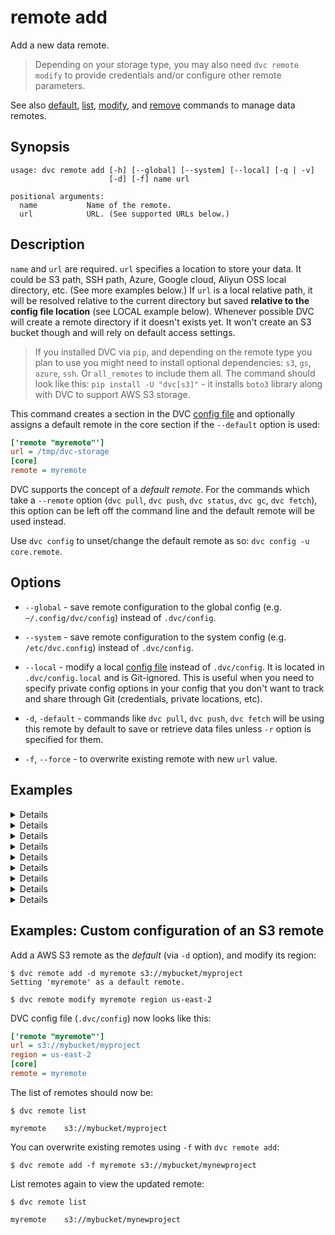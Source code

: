 # remote add

Add a new data remote.

> Depending on your storage type, you may also need `dvc remote modify` to
> provide credentials and/or configure other remote parameters.

See also [default](/doc/commands-reference/remote-default),
[list](/doc/commands-reference/remote-list),
[modify](/doc/commands-reference/remote-modify), and
[remove](/doc/commands-reference/remote-remove) commands to manage data remotes.

## Synopsis

```usage
usage: dvc remote add [-h] [--global] [--system] [--local] [-q | -v]
                      [-d] [-f] name url

positional arguments:
  name           Name of the remote.
  url            URL. (See supported URLs below.)
```

## Description

`name` and `url` are required. `url` specifies a location to store your data. It
could be S3 path, SSH path, Azure, Google cloud, Aliyun OSS local directory,
etc. (See more examples below.) If `url` is a local relative path, it will be
resolved relative to the current directory but saved **relative to the config
file location** (see LOCAL example below). Whenever possible DVC will create a
remote directory if it doesn't exists yet. It won't create an S3 bucket though
and will rely on default access settings.

> If you installed DVC via `pip`, and depending on the remote type you plan to
> use you might need to install optional dependencies: `s3`, `gs`, `azure`,
> `ssh`. Or `all_remotes` to include them all. The command should look like
> this: `pip install -U "dvc[s3]"` - it installs `boto3` library along with DVC
> to support AWS S3 storage.

This command creates a section in the DVC
[config file](/doc/user-guide/dvc-files-and-directories) and optionally assigns
a default remote in the core section if the `--default` option is used:

```ini
['remote "myremote"']
url = /tmp/dvc-storage
[core]
remote = myremote
```

DVC supports the concept of a _default remote_. For the commands which take a
`--remote` option (`dvc pull`, `dvc push`, `dvc status`, `dvc gc`, `dvc fetch`),
this option can be left off the command line and the default remote will be used
instead.

Use `dvc config` to unset/change the default remote as so:
`dvc config -u core.remote`.

## Options

- `--global` - save remote configuration to the global config (e.g.
  `~/.config/dvc/config`) instead of `.dvc/config`.

- `--system` - save remote configuration to the system config (e.g.
  `/etc/dvc.config`) instead of `.dvc/config`.

- `--local` - modify a local
  [config file](/doc/user-guide/dvc-files-and-directories) instead of
  `.dvc/config`. It is located in `.dvc/config.local` and is Git-ignored. This
  is useful when you need to specify private config options in your config that
  you don't want to track and share through Git (credentials, private locations,
  etc).

- `-d`, `-default` - commands like `dvc pull`, `dvc push`, `dvc fetch` will be
  using this remote by default to save or retrieve data files unless `-r` option
  is specified for them.

- `-f`, `--force` - to overwrite existing remote with new `url` value.

## Examples

<details>

### Click for a local remote example

> While the term may seem contradictory, it doesn't have to be. The "local" part
> refers to the machine where the project is stored, so it can be any directory
> accessible to the same system. The "remote" part refers specifically to the
> project/repository itself.

Using an absolute path (recommended):

```dvc
$ dvc remote add myremote /tmp/my-dvc-storage
$ cat .dvc/config
  ...
  ['remote "myremote"']
        url = /tmp/my-dvc-storage
  ...
```

> Note that the absolute path `/tmp/my-dvc-storage` is saved as is.

Using a relative path:

```dvc
$ dvc remote add myremote ../my-dvc-storage
$ cat .dvc/config
  ...
  ['remote "myremote"']
      url = ../../my-dvc-storage
  ...
```

> Note that `../my-dvc-storage` has been resolved relative to the `.dvc/` dir,
> resulting in `../../my-dvc-storage`.

</details>

<details>

### Click for AWS S3 example

> **Note!** Before adding a new remote be sure to login into AWS services and
> follow instructions at
> [Create a Bucket](https://docs.aws.amazon.com/AmazonS3/latest/gsg/CreatingABucket.html)
> to create your bucket.

```dvc
$ dvc remote add myremote s3://bucket/path
```

By default DVC expects your AWS CLI is already
[configured](https://docs.aws.amazon.com/cli/latest/userguide/cli-chap-getting-started.html).
DVC will be using default AWS credentials file to access S3. To override some of
these settings, you could the options described in `dvc remote modify`.

We use `boto3` library to set up a client and communicate with AWS S3. The
following API methods are performed:

- `list_objects_v2`, `list_objects`
- `head_object`
- `download_file`
- `upload_file`
- `delete_object`
- `copy`

So, make sure you have the following permissions enabled:

- s3:ListBucket
- s3:GetObject
- s3:PutObject
- s3:DeleteObject

</details>

<details>

### Click for S3 API compatible storage example

To communicate with a remote object storage that supports an S3 compatible API
(e.g. [Minio](https://minio.io/),
[DigitalOcean Spaces](https://www.digitalocean.com/products/spaces/),
[IBM Cloud Object Storage](https://www.ibm.com/cloud/object-storage) etc.) you
must explicitly set the `endpointurl` in the configuration:

For example:

```dvc
$ dvc remote add -d myremote s3://mybucket/path/to/dir
$ dvc remote modify myremote endpointurl https://object-storage.example.com
```

AWS S3 remote can also be configured entirely via environment variables:

```dvc
$ export AWS_ACCESS_KEY_ID="<my-access-key>"
$ export AWS_SECRET_ACCESS_KEY="<my-secret-key>"
$ dvc remote add myremote "s3://bucket/myremote"
```

For more information about the variables DVC supports, please visit
[boto3 documentation](https://boto3.amazonaws.com/v1/documentation/api/latest/guide/configuration.html#environment-variable-configuration)

</details>

<details>

### Click for Azure example

```dvc
$ dvc remote add myremote azure://my-container-name/path
$ dvc remote modify myremote connection_string my-connection-string --local
```

> The connection string contains access to data and is inserted into the
> `.dvc/config file.` Therefore, it is safer to add the connection string with
> the `--local` option, enforcing it to be written to a Git-ignored config file.

The Azure Blob Storage remote can also be configured entirely via environment
variables:

```dvc
$ export AZURE_STORAGE_CONNECTION_STRING="<my-connection-string>"
$ export AZURE_STORAGE_CONTAINER_NAME="my-container-name"
$ dvc remote add myremote "azure://"
```

> For more information on configuring Azure Storage connection strings, visit
> [here](https://docs.microsoft.com/en-us/azure/storage/common/storage-configure-connection-string).

- `connection string` - this is the connection string to access your Azure
  Storage Account. If you don't already have a storage account, you can create
  one following
  [these instructions](https://docs.microsoft.com/en-us/azure/storage/common/storage-create-storage-account).
  The connection string can be found in the "Access Keys" pane of your Storage
  Account resource in the Azure portal.

- `container name` - this is the top-level container in your Azure Storage
  Account under which all the files for this remote will be uploaded. If the
  container doesn't already exist, it will be created automatically.

</details>

<details>

### Click for Google Cloud Storage example

```dvc
$ dvc remote add myremote gs://bucket/path
```

</details>

<details>

### Click for SSH example

```dvc
$ dvc remote add myremote ssh://user@example.com/path/to/dir
```

</details>

<details>

### Click for HDFS example

```dvc
$ dvc remote add myremote hdfs://user@example.com/path/to/dir
```

</details>

<details>

### Click for HTTP example

> **Note!** Currently HTTP remotes only support downloads operations:
>
> - `pull`
> - `fetch`
> - `import-url`
> - As an [external dependency](/doc/user-guide/external-dependencies)

```dvc
$ dvc remote add myremote https://example.com/path/to/dir
```

</details>

<details>

### Click for Aliyun OSS

First you need to setup OSS storage on Aliyun Cloud and then use S3 style URL
for OSS storage and make endpoint a configurable value, an example is shown
below:

```dvc
$ dvc remote add myremote oss://my-bucket/path
```

To set key id, key secret and endpoint you need to use modify command from DVC,
a sample usage is show below. Make sure to use the `--local` option to avoid
committing your secrets into Git:

```dvc
$ dvc remote modify myremote --local oss_key_id my-key-id
$ dvc remote modify myremote --local oss_key_secret my-key-secret
$ dvc remote modify myremote oss_endpoint endpoint
```

You can also set environment variables and use them later, to set environment
variables use following environment variables:

```dvc
$ export OSS_ACCESS_KEY_ID="my-key-id"
$ export OSS_ACCESS_KEY_SECRET="my-key-secret"
$ export OSS_ENDPOINT="endpoint"
```

#### Test your OSS storage using docker

Start a container running an OSS emulator.

```dvc
$ git clone https://github.com/nanaya-tachibana/oss-emulator.git
$ docker image build -t oss:1.0 oss-emulator
$ docker run --detach -p 8880:8880 --name oss-emulator oss:1.0
```

Setup environment variables.

```dvc
$ export OSS_BUCKET='my-bucket'
$ export OSS_ENDPOINT='localhost:8880'
$ export OSS_ACCESS_KEY_ID='AccessKeyID'
$ export OSS_ACCESS_KEY_SECRET='AccessKeySecret'
```

> Use default key id and key secret when they are not given, which gives read
> access to public read bucket and public bucket.

</details>

## Examples: Custom configuration of an S3 remote

Add a AWS S3 remote as the _default_ (via `-d` option), and modify its region:

```dvc
$ dvc remote add -d myremote s3://mybucket/myproject
Setting 'myremote' as a default remote.

$ dvc remote modify myremote region us-east-2
```

DVC config file (`.dvc/config`) now looks like this:

```ini
['remote "myremote"']
url = s3://mybucket/myproject
region = us-east-2
[core]
remote = myremote
```

The list of remotes should now be:

```dvc
$ dvc remote list

myremote	s3://mybucket/myproject
```

You can overwrite existing remotes using `-f` with `dvc remote add`:

```dvc
$ dvc remote add -f myremote s3://mybucket/mynewproject
```

List remotes again to view the updated remote:

```dvc
$ dvc remote list

myremote	s3://mybucket/mynewproject
```

